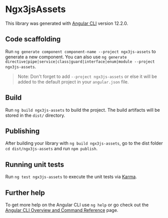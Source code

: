 # Ngx3jsAssets

This library was generated with [Angular CLI](https://github.com/angular/angular-cli) version 12.2.0.

## Code scaffolding

Run `ng generate component component-name --project ngx3js-assets` to generate a new component. You can also use `ng generate directive|pipe|service|class|guard|interface|enum|module --project ngx3js-assets`.
> Note: Don't forget to add `--project ngx3js-assets` or else it will be added to the default project in your `angular.json` file. 

## Build

Run `ng build ngx3js-assets` to build the project. The build artifacts will be stored in the `dist/` directory.

## Publishing

After building your library with `ng build ngx3js-assets`, go to the dist folder `cd dist/ngx3js-assets` and run `npm publish`.

## Running unit tests

Run `ng test ngx3js-assets` to execute the unit tests via [Karma](https://karma-runner.github.io).

## Further help

To get more help on the Angular CLI use `ng help` or go check out the [Angular CLI Overview and Command Reference](https://angular.io/cli) page.
